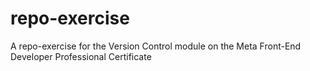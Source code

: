 # repo-exercise
A repo-exercise for the Version Control module on the Meta Front-End Developer Professional Certificate
